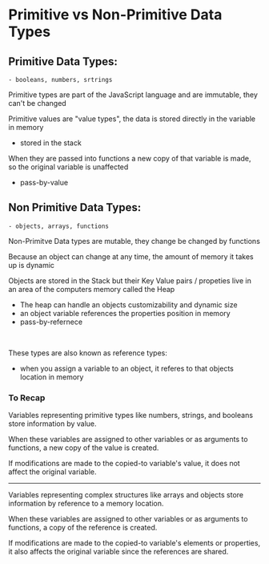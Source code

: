 # Primitive vs Non-Primitive Data Types

## Primitive Data Types:

    - booleans, numbers, srtrings

Primitive types are part of the JavaScript language and are immutable, they can't be changed

Primitive values are "value types", the data is stored directly in the variable in memory

- stored in the stack

When they are passed into functions a new copy of that variable is made, so the original variable is unaffected

- pass-by-value

## Non Primitive Data Types:

    - objects, arrays, functions

Non-Primitve Data types are mutable, they change be changed by functions

Because an object can change at any time, the amount of memory it takes up is dynamic

Objects are stored in the Stack but their Key Value pairs / propeties live in an area of the computers memory called the Heap

- The heap can handle an objects customizability and dynamic size
- an object variable references the properties position in memory
- pass-by-refernece

 <br>

These types are also known as reference types:

- when you assign a variable to an object, it referes to that objects location in memory

### To Recap

Variables representing primitive types like numbers, strings, and booleans store information by value.<br>

When these variables are assigned to other variables or as arguments to functions, a new copy of the value is created.<br>

If modifications are made to the copied-to variable's value, it does not affect the original variable.<br>

---

Variables representing complex structures like arrays and objects store information by reference to a memory location.<br>

When these variables are assigned to other variables or as arguments to functions, a copy of the reference is created.<br>

If modifications are made to the copied-to variable's elements or properties, it also affects the original variable since the references are shared.
